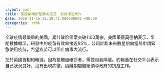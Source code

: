 ```yaml
---
layout: post
title: 莫德納稱新型肺炎疫苗　有效率近95%
date: 2020-11-16 22:39:41.000000000 +08:00
categories: rthk
---
```


全球疫情最嚴重的美國，累計確診個案突破1100萬宗。美國藥廠莫德納表示，早期數據顯示，研發中的疫苗有效率接近95%，公司計劃未來數星期向當局申請緊急使用疫苗，希望疫苗可以阻止病毒大流行。

至於英國首相約翰遜，因為接觸過確診者，需要自我隔離。約翰遜在社交平台表示自己狀況良好，沒有出現病徵，隔離期間繼續領導政府的抗疫工作。
